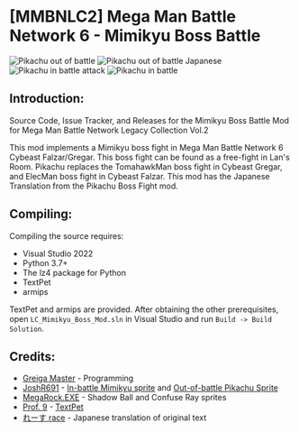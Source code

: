 # [MMBNLC2] Mega Man Battle Network 6 - Mimikyu Boss Battle

![Pikachu out of battle](https://i.imgur.com/FWrn647m.png)
![Pikachu out of battle Japanese](https://i.imgur.com/kAR5Sdem.png)
![Pikachu in battle attack](https://i.imgur.com/MPXfZKbm.png)
![Pikachu in battle](https://i.imgur.com/gHgOYRJm.png)

Introduction:
-------------
Source Code, Issue Tracker, and Releases for the Mimikyu Boss Battle Mod for Mega Man Battle Network Legacy Collection Vol.2

This mod implements a Mimikyu boss fight in Mega Man Battle Network 6 Cybeast Falzar/Gregar. This boss fight can be found as a free-fight in Lan's Room. Pikachu replaces the TomahawkMan boss fight in Cybeast Gregar, and ElecMan boss fight in Cybeast Falzar. This mod has the Japanese Translation from the Pikachu Boss Fight mod.

Compiling:
-------------
Compiling the source requires:
 *  Visual Studio 2022
 *  Python 3.7+
 *  The lz4 package for Python
 *  TextPet
 *  armips

TextPet and armips are provided. After obtaining the other prerequisites, open `LC_Mimikyu_Boss_Mod.sln` in Visual Studio and run `Build -> Build Solution`.

Credits:
-------------
* [Greiga Master](https://twitter.com/greigamaster) - Programming
* [JoshR691](https://twitter.com/JoshR691) - [In-battle Mimikyu sprite](https://www.spriters-resource.com/custom_edited/pokemoncustoms/sheet/140853/) and [Out-of-battle Pikachu Sprite](https://www.spriters-resource.com/custom_edited/pokemongeneration1customs/sheet/147265/)
* [MegaRock.EXE](https://twitter.com/megarock_exe) - Shadow Ball and Confuse Ray sprites
* [Prof. 9](https://twitter.com/prof9) - [TextPet](https://github.com/Prof9/TextPet)
* [れーす race](https://twitter.com/exe6_hack) - Japanese translation of original text

